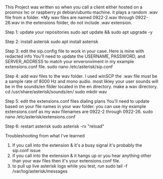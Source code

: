 This Project was written so when you call a client either hosted on a proxmox lxc or raspberry pi debian/ubuntu machine. it plays a random .wav file from a folder.
*My wav files are named 0922-2.wav through 0922-26.wav in the extensions folder, do not include .wav extension.


Step 1: update your repositories
sudo apt update && sudo apt upgrade -y

Step 2: install asterisk
sudo apt install asterisk

Step 3: edit the sip.config file to work in your case. Here is mine with redacted info
You'll need to update the USERNAME, PASSWORD, and SERVER_ADDRESS to match your enveronviment in my example extensions.conf file.
sudo nano /etc/asterisk/sip.conf

Step 4: add wav files to the wav folder. I used winSCP
the .wav file must be a sample rate of 8000 Hz and mono audio.
most likley your user sounds will be in the sounds/en filder located in the en directory. make a wav directory.
cd /usr/share/asterisk/sounds/en/
sudo mkdir wav

Step 5: edit the extensions.conf files dialing plans
You'll need to update based on your file names in your wav folder. you can use my example extensions.conf as my wav filenames are 0922-2 through 0922-26.
sudo nano /etc/asterisk/extensions.conf

Step 6: restart asterisk
sudo asterisk -rx "reload"

Troubleshooting from what I've learned
1. If you call into the extension & it's a busy signal it's probably the sip.conf issue
2. if you call into the extension & it hangs up or you hear anything other than your wav files then it's your extensions.conf file.
3. to pull up live asterisk logs while you test, run
sudo tail -f /var/log/asterisk/messages
